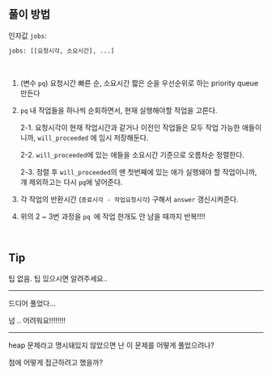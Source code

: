 ## 풀이 방법

인자값 `jobs`:

```py
jobs: [[요청시각, 소요시간], ...]
```

<br />

1. (변수 `pq`) 요청시간 빠른 순, 소요시간 짧은 순을 우선순위로 하는 priority queue 만든다

2. `pq` 내 작업들을 하나씩 순회하면서, 현재 실행해야할 작업을 고른다.

   2-1. 요청시각이 현재 작업시간과 같거나 이전인 작업들은 모두 작업 가능한 애들이니까, `will_proceeded` 에 임시 저장해둔다.

   2-2. `will_proceeded`에 있는 애들을 소요시간 기준으로 오름차순 정렬한다.

   2-3. 정렬 후 `will_proceeded`의 맨 첫번째에 있는 애가 실행돼야 할 작업이니까, 걔 제외하고는 다시 `pq`에 넣어준다.

3. 각 작업의 반환시간 (`종료시각 - 작업요청시각`) 구해서 `answer` 갱신시켜준다.

4. 위의 2 ~ 3번 과정을 `pq `에 작업 한개도 안 남을 때까지 반복!!!!

<br />

## Tip

팁 없음. 팁 있으시면 알려주세요..

---

드디어 풀었다...

넘 .. 어려워요!!!!!!!!

---

heap 문제라고 명시돼있지 않았으면 난 이 문제를 어떻게 풀었으려나?

첨에 어떻게 접근하려고 했을까?

